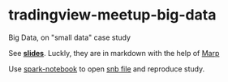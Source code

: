 # tradingview-meetup-big-data
Big Data, on "small data" case study

See [**slides**](./big-data-slides.md). Luckly, they are in markdown with the help of [Marp](https://yhatt.github.io/marp/)

Use [spark-notebook](http://spark-notebook.io) to open [snb file](./spark-notebook/tradingview-big-data.snb) and reproduce study.
